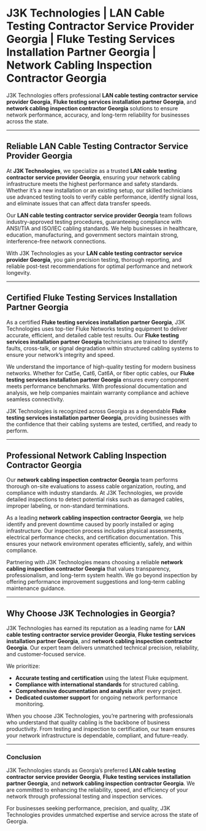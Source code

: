 

# J3K Technologies | LAN Cable Testing Contractor Service Provider Georgia | Fluke Testing Services Installation Partner Georgia | Network Cabling Inspection Contractor Georgia

J3K Technologies offers professional **LAN cable testing contractor service provider Georgia**, **Fluke testing services installation partner Georgia**, and **network cabling inspection contractor Georgia** solutions to ensure network performance, accuracy, and long-term reliability for businesses across the state.

---

## Reliable LAN Cable Testing Contractor Service Provider Georgia

At **J3K Technologies**, we specialize as a trusted **LAN cable testing contractor service provider Georgia**, ensuring your network cabling infrastructure meets the highest performance and safety standards. Whether it’s a new installation or an existing setup, our skilled technicians use advanced testing tools to verify cable performance, identify signal loss, and eliminate issues that can affect data transfer speeds.  

Our **LAN cable testing contractor service provider Georgia** team follows industry-approved testing procedures, guaranteeing compliance with ANSI/TIA and ISO/IEC cabling standards. We help businesses in healthcare, education, manufacturing, and government sectors maintain strong, interference-free network connections.  

With J3K Technologies as your **LAN cable testing contractor service provider Georgia**, you gain precision testing, thorough reporting, and reliable post-test recommendations for optimal performance and network longevity.

---

## Certified Fluke Testing Services Installation Partner Georgia

As a certified **Fluke testing services installation partner Georgia**, J3K Technologies uses top-tier Fluke Networks testing equipment to deliver accurate, efficient, and detailed cable test results. Our **Fluke testing services installation partner Georgia** technicians are trained to identify faults, cross-talk, or signal degradation within structured cabling systems to ensure your network’s integrity and speed.  

We understand the importance of high-quality testing for modern business networks. Whether for Cat5e, Cat6, Cat6A, or fiber optic cables, our **Fluke testing services installation partner Georgia** ensures every component meets performance benchmarks. With professional documentation and analysis, we help companies maintain warranty compliance and achieve seamless connectivity.  

J3K Technologies is recognized across Georgia as a dependable **Fluke testing services installation partner Georgia**, providing businesses with the confidence that their cabling systems are tested, certified, and ready to perform.

---

## Professional Network Cabling Inspection Contractor Georgia

Our **network cabling inspection contractor Georgia** team performs thorough on-site evaluations to assess cable organization, routing, and compliance with industry standards. At J3K Technologies, we provide detailed inspections to detect potential risks such as damaged cables, improper labeling, or non-standard terminations.  

As a leading **network cabling inspection contractor Georgia**, we help identify and prevent downtime caused by poorly installed or aging infrastructure. Our inspection process includes physical assessments, electrical performance checks, and certification documentation. This ensures your network environment operates efficiently, safely, and within compliance.  

Partnering with J3K Technologies means choosing a reliable **network cabling inspection contractor Georgia** that values transparency, professionalism, and long-term system health. We go beyond inspection by offering performance improvement suggestions and long-term cabling maintenance guidance.  

---

## Why Choose J3K Technologies in Georgia?

J3K Technologies has earned its reputation as a leading name for **LAN cable testing contractor service provider Georgia**, **Fluke testing services installation partner Georgia**, and **network cabling inspection contractor Georgia**. Our expert team delivers unmatched technical precision, reliability, and customer-focused service.  

We prioritize:  
- **Accurate testing and certification** using the latest Fluke equipment.  
- **Compliance with international standards** for structured cabling.  
- **Comprehensive documentation and analysis** after every project.  
- **Dedicated customer support** for ongoing network performance monitoring.  

When you choose J3K Technologies, you’re partnering with professionals who understand that quality cabling is the backbone of business productivity. From testing and inspection to certification, our team ensures your network infrastructure is dependable, compliant, and future-ready.

---

### Conclusion  

J3K Technologies stands as Georgia’s preferred **LAN cable testing contractor service provider Georgia**, **Fluke testing services installation partner Georgia**, and **network cabling inspection contractor Georgia**. We are committed to enhancing the reliability, speed, and efficiency of your network through professional testing and inspection services.  

For businesses seeking performance, precision, and quality, J3K Technologies provides unmatched expertise and service across the state of Georgia.
